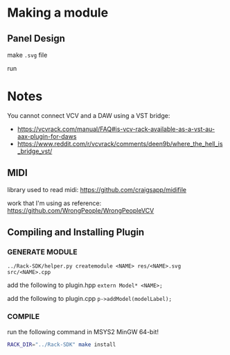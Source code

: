 # Making a module

## Panel Design

make `.svg` file

run 



# Notes

You cannot connect VCV and a DAW using a VST bridge: 
- https://vcvrack.com/manual/FAQ#is-vcv-rack-available-as-a-vst-au-aax-plugin-for-daws
- https://www.reddit.com/r/vcvrack/comments/deen9b/where_the_hell_is_bridge_vst/


## MIDI

library used to read midi: https://github.com/craigsapp/midifile

work that I'm using as reference: https://github.com/WrongPeople/WrongPeopleVCV


## Compiling and Installing Plugin


### GENERATE MODULE
`../Rack-SDK/helper.py createmodule <NAME> res/<NAME>.svg src/<NAME>.cpp`

add the following to plugin.hpp
`extern Model* <NAME>;`

add the following to plugin.cpp
`p->addModel(modelLabel);`

### COMPILE
run the following command in MSYS2 MinGW 64-bit!

```bash
RACK_DIR="../Rack-SDK" make install
```